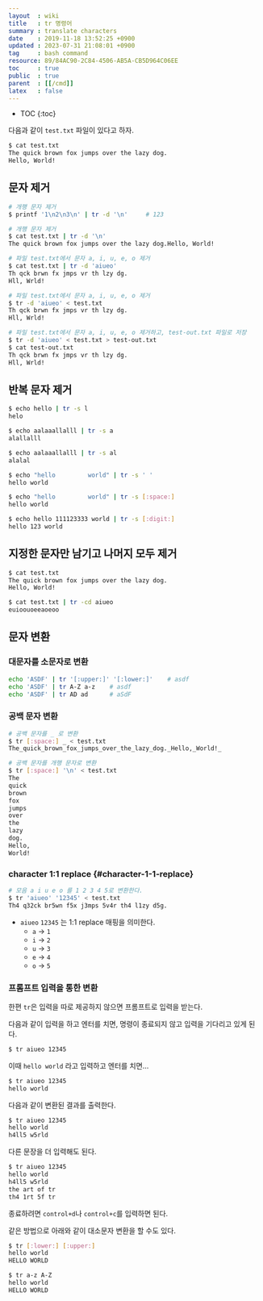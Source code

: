```yaml
---
layout  : wiki
title   : tr 명령어
summary : translate characters
date    : 2019-11-18 13:52:25 +0900
updated : 2023-07-31 21:08:01 +0900
tag     : bash command
resource: 89/84AC90-2C84-4506-AB5A-CB5D964C06EE
toc     : true
public  : true
parent  : [[/cmd]]
latex   : false
---
```

* TOC
{:toc}

다음과 같이 `test.txt` 파일이 있다고 하자.

```sh
$ cat test.txt
The quick brown fox jumps over the lazy dog.
Hello, World!
```

## 문자 제거

```sh
# 개행 문자 제거
$ printf '1\n2\n3\n' | tr -d '\n'     # 123

# 개행 문자 제거
$ cat test.txt | tr -d '\n'
The quick brown fox jumps over the lazy dog.Hello, World!
```

```sh
# 파일 test.txt에서 문자 a, i, u, e, o 제거
$ cat test.txt | tr -d 'aiueo'
Th qck brwn fx jmps vr th lzy dg.
Hll, Wrld!

# 파일 test.txt에서 문자 a, i, u, e, o 제거
$ tr -d 'aiueo' < test.txt
Th qck brwn fx jmps vr th lzy dg.
Hll, Wrld!

# 파일 test.txt에서 문자 a, i, u, e, o 제거하고, test-out.txt 파일로 저장
$ tr -d 'aiueo' < test.txt > test-out.txt
$ cat test-out.txt
Th qck brwn fx jmps vr th lzy dg.
Hll, Wrld!
```

## 반복 문자 제거

```sh
$ echo hello | tr -s l
helo

$ echo aalaaallalll | tr -s a
alallalll

$ echo aalaaallalll | tr -s al
alalal

$ echo "hello         world" | tr -s ' '
hello world

$ echo "hello         world" | tr -s [:space:]
hello world

$ echo hello 111123333 world | tr -s [:digit:]
hello 123 world
```

## 지정한 문자만 남기고 나머지 모두 제거

```sh
$ cat test.txt
The quick brown fox jumps over the lazy dog.
Hello, World!

$ cat test.txt | tr -cd aiueo
euioouoeeaoeoo
```

## 문자 변환

### 대문자를 소문자로 변환

```sh
echo 'ASDF' | tr '[:upper:]' '[:lower:]'    # asdf
echo 'ASDF' | tr A-Z a-z    # asdf
echo 'ASDF' | tr AD ad      # aSdF
```

### 공백 문자 변환

```sh
# 공백 문자를 _ 로 변환
$ tr [:space:] _ < test.txt
The_quick_brown_fox_jumps_over_the_lazy_dog._Hello,_World!_
```

```sh
# 공백 문자를 개행 문자로 변환
$ tr [:space:] '\n' < test.txt 
The
quick
brown
fox
jumps
over
the
lazy
dog.
Hello,
World!
```

### character 1:1 replace {#character-1-1-replace}

```sh
# 모음 a i u e o 를 1 2 3 4 5로 변환한다.
$ tr 'aiueo' '12345' < test.txt
Th4 q32ck br5wn f5x j3mps 5v4r th4 l1zy d5g.
```

- `aiueo` `12345` 는 1:1 replace 매핑을 의미한다.
    - `a` → `1`
    - `i` → `2`
    - `u` → `3`
    - `e` → `4`
    - `o` → `5`

### 프롬프트 입력을 통한 변환

한편 `tr`은 입력을 따로 제공하지 않으면 프롬프트로 입력을 받는다.

다음과 같이 입력을 하고 엔터를 치면, 명령이 종료되지 않고 입력을 기다리고 있게 된다.

```sh
$ tr aiueo 12345

```

이때 `hello world` 라고 입력하고 엔터를 치면...

```sh
$ tr aiueo 12345
hello world
```

다음과 같이 변환된 결과를 출력한다.

```sh
$ tr aiueo 12345
hello world
h4ll5 w5rld
```

다른 문장을 더 입력해도 된다.

```sh
$ tr aiueo 12345
hello world
h4ll5 w5rld
the art of tr
th4 1rt 5f tr
```

종료하려면 `control+d`나 `control+c`를 입력하면 된다.

같은 방법으로 아래와 같이 대소문자 변환을 할 수도 있다.

```sh
$ tr [:lower:] [:upper:]
hello world
HELLO WORLD

$ tr a-z A-Z
hello world
HELLO WORLD
```

